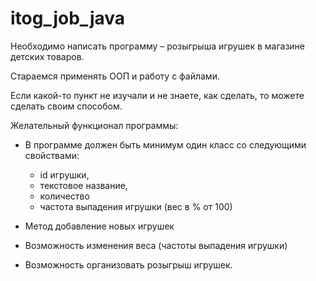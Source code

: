 # itog_job_java

Необходимо написать программу – розыгрыша игрушек в магазине детских товаров.

Стараемся применять ООП и работу с файлами.

Если какой-то пункт не изучали и не знаете, как сделать, то можете сделать своим способом.
 
Желательный функционал программы:
* В программе должен быть минимум один класс со следующими свойствами:
  * id игрушки,
  * текстовое название,
  * количество
  * частота выпадения игрушки (вес в % от 100)
 
* Метод добавление новых игрушек 
* Возможность изменения веса (частоты выпадения игрушки)
* Возможность организовать розыгрыш игрушек.
